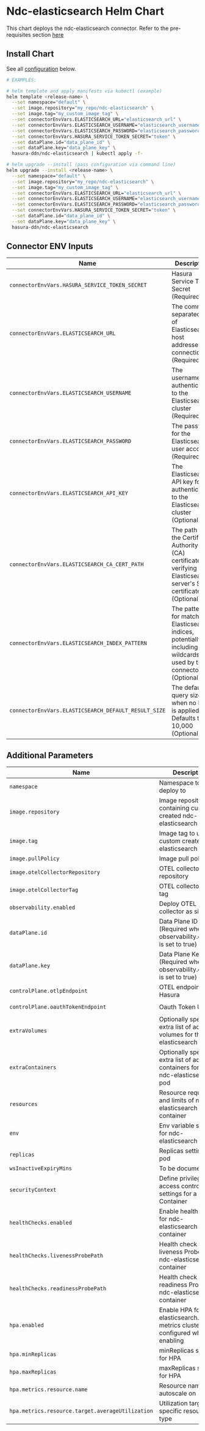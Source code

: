# Ndc-elasticsearch Helm Chart

This chart deploys the ndc-elasticsearch connector. Refer to the pre-requisites section [here](../../README.md#get-started)

## Install Chart

See all [configuration](#parameters) below.

```bash
# EXAMPLES:

# helm template and apply manifests via kubectl (example)
helm template <release-name> \
  --set namespace="default" \
  --set image.repository="my_repo/ndc-elasticsearch" \
  --set image.tag="my_custom_image_tag" \
  --set connectorEnvVars.ELASTICSEARCH_URL="elasticsearch_url" \
  --set connectorEnvVars.ELASTICSEARCH_USERNAME="elasticsearch_username" \
  --set connectorEnvVars.ELASTICSEARCH_PASSWORD="elasticsearch_password" \
  --set connectorEnvVars.HASURA_SERVICE_TOKEN_SECRET="token" \
  --set dataPlane.id="data_plane_id" \
  --set dataPlane.key="data_plane_key" \
  hasura-ddn/ndc-elasticsearch | kubectl apply -f-

# helm upgrade --install (pass configuration via command line)
helm upgrade --install <release-name> \
  --set namespace="default" \
  --set image.repository="my_repo/ndc-elasticsearch" \
  --set image.tag="my_custom_image_tag" \
  --set connectorEnvVars.ELASTICSEARCH_URL="elasticsearch_url" \
  --set connectorEnvVars.ELASTICSEARCH_USERNAME="elasticsearch_username" \
  --set connectorEnvVars.ELASTICSEARCH_PASSWORD="elasticsearch_password" \
  --set connectorEnvVars.HASURA_SERVICE_TOKEN_SECRET="token" \
  --set dataPlane.id="data_plane_id" \
  --set dataPlane.key="data_plane_key" \
  hasura-ddn/ndc-elasticsearch
```

## Connector ENV Inputs

| Name                                              | Description                                                                                                | Value                           |
| ------------------------------------------------- | ---------------------------------------------------------------------------------------------------------- | ------------------------------- |
| `connectorEnvVars.HASURA_SERVICE_TOKEN_SECRET`    | Hasura Service Token Secret (Required)                                                                     | `""`                            |
| `connectorEnvVars.ELASTICSEARCH_URL`    | The comma-separated list of Elasticsearch host addresses for connection (Required)                                                                     | `""`                            |
| `connectorEnvVars.ELASTICSEARCH_USERNAME`               | The username for authenticating to the Elasticsearch cluster (Required)                                                                            | `""`                            |
| `connectorEnvVars.ELASTICSEARCH_PASSWORD`               | The password for the Elasticsearch user account (Required)                                                                            | `""`                            |
| `connectorEnvVars.ELASTICSEARCH_API_KEY`               | The Elasticsearch API key for authenticating to the Elasticsearch cluster (Optional)                                                                            | `""`                            |
| `connectorEnvVars.ELASTICSEARCH_CA_CERT_PATH`               | The path to the Certificate Authority (CA) certificate for verifying the Elasticsearch server's SSL certificate (Optional)                                                                            | `""`                            |
| `connectorEnvVars.ELASTICSEARCH_INDEX_PATTERN`               | The pattern for matching Elasticsearch indices, potentially including wildcards, used by the connector (Optional)                                                                            | `""`                            |
| `connectorEnvVars.ELASTICSEARCH_DEFAULT_RESULT_SIZE`               | The default query size when no limit is applied. Defaults to 10,000 (Optional)                                                                            | `""`                            |


## Additional Parameters

| Name                                              | Description                                                                                                | Value                           |
| ------------------------------------------------- | ---------------------------------------------------------------------------------------------------------- | ------------------------------- |
| `namespace`                                       | Namespace to deploy to                                                                                     | `"default"`                     |
| `image.repository`                                | Image repository containing custom created ndc-elasticsearch                                                    | `""`                            |
| `image.tag`                                       | Image tag to use for custom created ndc-elasticsearch                                                           | `""`                            |
| `image.pullPolicy`                                | Image pull policy                                                                                          | `Always`                        |
| `image.otelCollectorRepository`                   | OTEL collector image repository                                                                            | `otel/opentelemetry-collector`  |
| `image.otelCollectorTag`                          | OTEL collector image tag                                                                                   | `0.104.0`                       |
| `observability.enabled`                           | Deploy OTEL collector as sidecar                                                                           | `true`                          |
| `dataPlane.id`                                    | Data Plane ID (Required when observability.enabled is set to true)                                         | `""`                         |
| `dataPlane.key`                                   | Data Plane Key (Required when observability.enabled is set to true)                                        | `""`                         |
| `controlPlane.otlpEndpoint`                       | OTEL endpoint under Hasura                                                                                 | `"https://gateway.otlp.hasura.io:443"`                         |
| `controlPlane.oauthTokenEndpoint`                 | Oauth Token URL                                                                                            | `"https://ddn-oauth.pro.hasura.io/oauth2/token"`                         |
| `extraVolumes`                                    | Optionally specify extra list of additional volumes for the ndc-elasticsearch pod                               | `[]`                            |
| `extraContainers`                                 | Optionally specify extra list of additional containers for the ndc-elasticsearch pod                            | `[]`                               |                               |
| `resources`                                       | Resource requests and limits of ndc-elasticsearch container                                                     | `{}`                            |
| `env`                                             | Env variable section for ndc-elasticsearch                                                                      | `[]`                            |
| `replicas`                                        | Replicas setting for pod                                                                                   | `1`                             |
| `wsInactiveExpiryMins`                            | To be documented                                                                                           | `1`                             |
| `securityContext`                                 | Define privilege and access control settings for a Pod or Container                                        | `{}`                            |
| `healthChecks.enabled`                            | Enable health check for ndc-elasticsearch container                                                             | `false`                         |
| `healthChecks.livenessProbePath`                  | Health check liveness Probe path ndc-elasticsearch container                                                    | `"/healthz"`                    |
| `healthChecks.readinessProbePath`                 | Health check readiness Probe path ndc-elasticsearch container                                                   | `"/healthz"`                    |
| `hpa.enabled`                                     | Enable HPA for ndc-elasticsearch.  Ensure metrics cluster is configured when enabling                           | `false`                         |
| `hpa.minReplicas`                                 | minReplicas setting for HPA                                                                                | `2`                             |
| `hpa.maxReplicas`                                 | maxReplicas setting for HPA                                                                                | `4`                             |
| `hpa.metrics.resource.name`                       | Resource name to autoscale on                                                                              | ``                              |
| `hpa.metrics.resource.target.averageUtilization`  | Utilization target on specific resource type                                                               | ``                              |